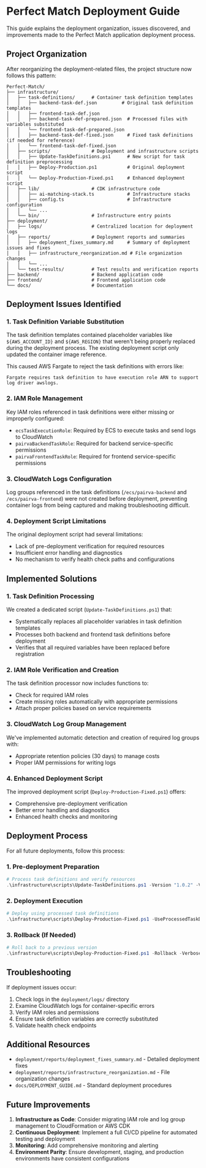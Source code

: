 # Perfect Match Deployment Guide

This guide explains the deployment organization, issues discovered, and improvements made to the Perfect Match application deployment process.

## Project Organization

After reorganizing the deployment-related files, the project structure now follows this pattern:

```
Perfect-Match/
├── infrastructure/
│   ├── task-definitions/      # Container task definition templates
│   │   ├── backend-task-def.json         # Original task definition templates
│   │   ├── frontend-task-def.json
│   │   ├── backend-task-def-prepared.json  # Processed files with variables substituted
│   │   └── frontend-task-def-prepared.json
│   │   ├── backend-task-def-fixed.json     # Fixed task definitions (if needed for reference)
│   │   └── frontend-task-def-fixed.json
│   ├── scripts/               # Deployment and infrastructure scripts
│   │   ├── Update-TaskDefinitions.ps1      # New script for task definition preprocessing
│   │   ├── Deploy-Production.ps1           # Original deployment script
│   │   └── Deploy-Production-Fixed.ps1     # Enhanced deployment script
│   ├── lib/                   # CDK infrastructure code
│   │   ├── ai-matching-stack.ts            # Infrastructure stacks
│   │   ├── config.ts                       # Infrastructure configuration
│   │   └── ...
│   └── bin/                   # Infrastructure entry points
├── deployment/
│   ├── logs/                  # Centralized location for deployment logs
│   ├── reports/               # Deployment reports and summaries
│   │   ├── deployment_fixes_summary.md     # Summary of deployment issues and fixes
│   │   ├── infrastructure_reorganization.md # File organization changes
│   │   └── ...
│   └── test-results/          # Test results and verification reports
├── backend/                   # Backend application code
├── frontend/                  # Frontend application code
└── docs/                      # Documentation
```

## Deployment Issues Identified

### 1. Task Definition Variable Substitution

The task definition templates contained placeholder variables like `${AWS_ACCOUNT_ID}` and `${AWS_REGION}` that weren't being properly replaced during the deployment process. The existing deployment script only updated the container image reference.

This caused AWS Fargate to reject the task definitions with errors like:
```
Fargate requires task definition to have execution role ARN to support log driver awslogs.
```

### 2. IAM Role Management

Key IAM roles referenced in task definitions were either missing or improperly configured:
- `ecsTaskExecutionRole`: Required by ECS to execute tasks and send logs to CloudWatch
- `pairvaBackendTaskRole`: Required for backend service-specific permissions
- `pairvaFrontendTaskRole`: Required for frontend service-specific permissions

### 3. CloudWatch Logs Configuration

Log groups referenced in the task definitions (`/ecs/pairva-backend` and `/ecs/pairva-frontend`) were not created before deployment, preventing container logs from being captured and making troubleshooting difficult.

### 4. Deployment Script Limitations

The original deployment script had several limitations:
- Lack of pre-deployment verification for required resources
- Insufficient error handling and diagnostics
- No mechanism to verify health check paths and configurations

## Implemented Solutions

### 1. Task Definition Processing

We created a dedicated script (`Update-TaskDefinitions.ps1`) that:
- Systematically replaces all placeholder variables in task definition templates
- Processes both backend and frontend task definitions before deployment
- Verifies that all required variables have been replaced before registration

### 2. IAM Role Verification and Creation

The task definition processor now includes functions to:
- Check for required IAM roles
- Create missing roles automatically with appropriate permissions
- Attach proper policies based on service requirements

### 3. CloudWatch Log Group Management

We've implemented automatic detection and creation of required log groups with:
- Appropriate retention policies (30 days) to manage costs
- Proper IAM permissions for writing logs

### 4. Enhanced Deployment Script

The improved deployment script (`Deploy-Production-Fixed.ps1`) offers:
- Comprehensive pre-deployment verification
- Better error handling and diagnostics
- Enhanced health checks and monitoring

## Deployment Process

For all future deployments, follow this process:

### 1. Pre-deployment Preparation

```powershell
# Process task definitions and verify resources
.\infrastructure\scripts\Update-TaskDefinitions.ps1 -Version "1.0.2" -Verbose
```

### 2. Deployment Execution

```powershell
# Deploy using processed task definitions
.\infrastructure\scripts\Deploy-Production-Fixed.ps1 -UseProcessedTaskDefs -Version "1.0.2" -Verbose
```

### 3. Rollback (If Needed)

```powershell
# Roll back to a previous version
.\infrastructure\scripts\Deploy-Production-Fixed.ps1 -Rollback -Verbose
```

## Troubleshooting

If deployment issues occur:

1. Check logs in the `deployment/logs/` directory
2. Examine CloudWatch logs for container-specific errors
3. Verify IAM roles and permissions
4. Ensure task definition variables are correctly substituted
5. Validate health check endpoints

## Additional Resources

- `deployment/reports/deployment_fixes_summary.md` - Detailed deployment fixes
- `deployment/reports/infrastructure_reorganization.md` - File organization changes
- `docs/DEPLOYMENT_GUIDE.md` - Standard deployment procedures

## Future Improvements

1. **Infrastructure as Code**: Consider migrating IAM role and log group management to CloudFormation or AWS CDK
2. **Continuous Deployment**: Implement a full CI/CD pipeline for automated testing and deployment
3. **Monitoring**: Add comprehensive monitoring and alerting
4. **Environment Parity**: Ensure development, staging, and production environments have consistent configurations